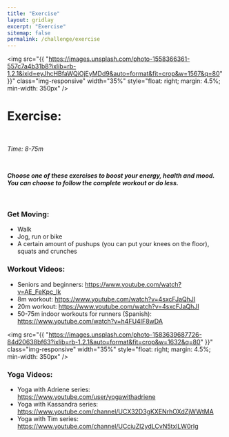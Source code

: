 ```yaml
---
title: "Exercise"
layout: gridlay
excerpt: "Exercise"
sitemap: false
permalink: /challenge/exercise
---
```



<img src="{{ "https://images.unsplash.com/photo-1558366361-557c7a4b31b8?ixlib=rb-1.2.1&ixid=eyJhcHBfaWQiOjEyMDd9&auto=format&fit=crop&w=1567&q=80" }}" class="img-responsive" width="35%" style="float: right; margin: 4.5%; min-width: 350px" />


# Exercise: 

&nbsp;

*Time: 8-75m*

&nbsp;

***Choose one of these exercises to boost your energy, health and mood. You can choose to follow the complete workout or do less.***

&nbsp;
&nbsp;
&nbsp;

### Get Moving:
- Walk
- Jog, run or bike
- A certain amount of pushups (you can put your knees on the floor), squats and crunches


### Workout Videos:
- Seniors and beginners: https://www.youtube.com/watch?v=AE_FeKpc_lk
- 8m workout: https://www.youtube.com/watch?v=4sxcFJaQhJI
- 20m workout: https://www.youtube.com/watch?v=4sxcFJaQhJI
- 50-75m indoor workouts for runners (Spanish): https://www.youtube.com/watch?v=h4FU4IF8wDA

<img src="{{ "https://images.unsplash.com/photo-1583639687726-84d20638bf63?ixlib=rb-1.2.1&auto=format&fit=crop&w=1632&q=80" }}" class="img-responsive" width="35%" style="float: right; margin: 4.5%; min-width: 350px" />

### Yoga Videos:
- Yoga with Adriene series: https://www.youtube.com/user/yogawithadriene
- Yoga with Kassandra series: https://www.youtube.com/channel/UCX32D3gKXENrhOXdZjWWtMA
- Yoga with Tim series: https://www.youtube.com/channel/UCciuZl2ydLCvN5txlLW0rIg

&nbsp;
&nbsp;
